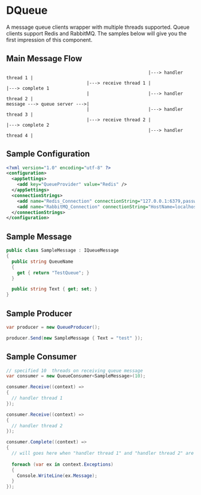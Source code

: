 # DQueue
A message queue clients wrapper with multiple threads supported. Queue clients support Redis and RabbitMQ. The samples below will give you the first impression of this component.

Main Message Flow
------------
```text
                                                     |---> handler thread 1 |
                              |---> receive thread 1 |                      |---> complete 1
                              |                      |---> handler thread 2 |
message ---> queue server --->|
                              |                      |---> handler thread 3 |
                              |---> receive thread 2 |                      |---> complete 2
                                                     |---> handler thread 4 |
```

Sample Configuration
------------
```xml
<?xml version="1.0" encoding="utf-8" ?>
<configuration>
  <appSettings>
    <add key="QueueProvider" value="Redis" />
  </appSettings>
  <connectionStrings>
    <add name="Redis_Connection" connectionString="127.0.0.1:6379,password=,allowAdmin=true" />
    <add name="RabbitMQ_Connection" connectionString="HostName=localhost,UserName=rulee,Password=abc123" />
  </connectionStrings>
</configuration>
```

Sample Message
------------
```c#
public class SampleMessage : IQueueMessage
{
  public string QueueName
  {
    get { return "TestQueue"; }
  }

  public string Text { get; set; }
}
```

Sample Producer
------------
```c#
var producer = new QueueProducer();

producer.Send(new SampleMessage { Text = "test" });
```

Sample Consumer
------------
```c#
// specified 10  threads on receiving queue message
var consumer = new QueueConsumer<SampleMessage>(10);

consumer.Receive((context) =>
{
  // handler thread 1
});

consumer.Receive((context) =>
{
  // handler thread 2
});

consumer.Complete((context) =>
{
  // will goes here when "handler thread 1" and "handler thread 2" are done
  
  foreach (var ex in context.Exceptions)
  {
    Console.WriteLine(ex.Message);
  }
});
```

